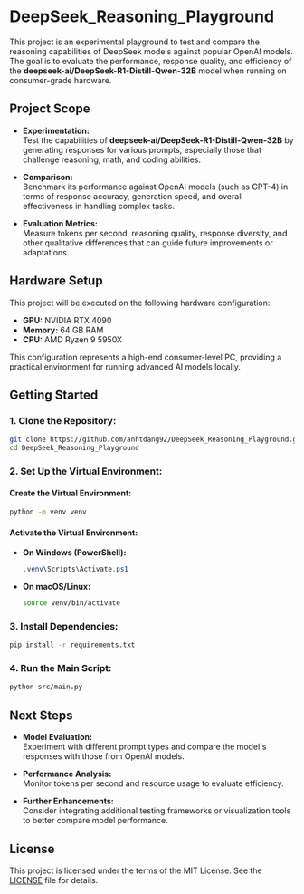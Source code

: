 # DeepSeek_Reasoning_Playground

This project is an experimental playground to test and compare the reasoning capabilities of DeepSeek models against popular OpenAI models. The goal is to evaluate the performance, response quality, and efficiency of the **deepseek-ai/DeepSeek-R1-Distill-Qwen-32B** model when running on consumer-grade hardware.

## Project Scope

- **Experimentation:**  
  Test the capabilities of **deepseek-ai/DeepSeek-R1-Distill-Qwen-32B** by generating responses for various prompts, especially those that challenge reasoning, math, and coding abilities.

- **Comparison:**  
  Benchmark its performance against OpenAI models (such as GPT-4) in terms of response accuracy, generation speed, and overall effectiveness in handling complex tasks.

- **Evaluation Metrics:**  
  Measure tokens per second, reasoning quality, response diversity, and other qualitative differences that can guide future improvements or adaptations.

## Hardware Setup

This project will be executed on the following hardware configuration:

- **GPU:** NVIDIA RTX 4090  
- **Memory:** 64 GB RAM  
- **CPU:** AMD Ryzen 9 5950X  

This configuration represents a high-end consumer-level PC, providing a practical environment for running advanced AI models locally.

## Getting Started

### 1. Clone the Repository:
```bash
git clone https://github.com/anhtdang92/DeepSeek_Reasoning_Playground.git
cd DeepSeek_Reasoning_Playground
```

### 2. Set Up the Virtual Environment:

#### Create the Virtual Environment:
```bash
python -m venv venv
```

#### Activate the Virtual Environment:

- **On Windows (PowerShell):**
  ```powershell
  .venv\Scripts\Activate.ps1
  ```

- **On macOS/Linux:**
  ```bash
  source venv/bin/activate
  ```

### 3. Install Dependencies:
```bash
pip install -r requirements.txt
```

### 4. Run the Main Script:
```bash
python src/main.py
```

## Next Steps

- **Model Evaluation:**  
  Experiment with different prompt types and compare the model's responses with those from OpenAI models.

- **Performance Analysis:**  
  Monitor tokens per second and resource usage to evaluate efficiency.

- **Further Enhancements:**  
  Consider integrating additional testing frameworks or visualization tools to better compare model performance.

## License

This project is licensed under the terms of the MIT License. See the [LICENSE](LICENSE) file for details.